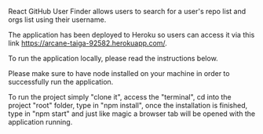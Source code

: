 React GitHub User Finder allows users to search for a user's repo list and orgs list using their username.

The application has been deployed to Heroku so users can access it via this link https://arcane-taiga-92582.herokuapp.com/.

To run the application locally, please read the instructions below.

Please make sure to have node installed on your machine in order to successfully run the application.

To run the project simply "clone it", access the "terminal", cd into the project "root" folder, type in "npm install", once the installation is finished, type in "npm start" and just like magic a browser tab will be opened with the application running.